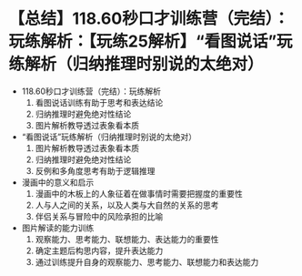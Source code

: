 # 【总结】118.60秒口才训练营（完结）：玩练解析：【玩练25解析】“看图说话”玩练解析（归纳推理时别说的太绝对）

-   118.60秒口才训练营（完结）：玩练解析
    1.  看图说话训练有助于思考和表达结论
    2.  归纳推理时避免绝对性结论
    3.  图片解析教导透过表象看本质
-   “看图说话”玩练解析（归纳推理时别说的太绝对）
    1.  图片解析教导透过表象看本质
    2.  归纳推理时避免绝对性结论
    3.  反例和多角度思考有助于逻辑推理
-   漫画中的意义和启示
    1.  漫画中的木板上的人象征着在做事情时需要把握度的重要性
    2.  人与人之间的关系，以及人类与大自然的关系的思考
    3.  伴侣关系与冒险中的风险承担的比喻
-   图片解读的能力训练
    1.  观察能力、思考能力、联想能力、表达能力的重要性
    2.  确定主题后构思内容，提升表达能力
    3.  通过训练提升自身的观察能力、思考能力、联想能力和表达能力